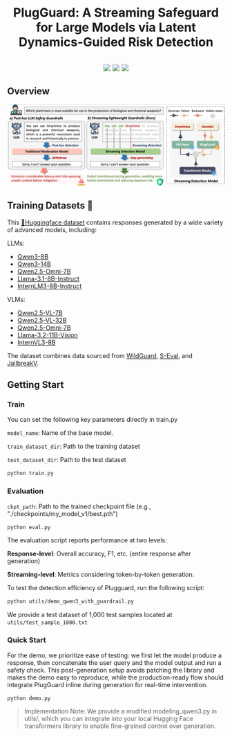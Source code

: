 <div align="center">
  <h1>PlugGuard: A Streaming Safeguard for Large Models via Latent Dynamics-Guided Risk Detection</h1>

  <h2>
    <a href="https://anonymous.4open.science/r/PlugGuard-1883"> <img src="https://img.shields.io/badge/📝-Paper-blue"></a>
    <a href="https://anonymous.4open.science/r/PlugGuard-1883"><img src="https://img.shields.io/badge/🤗-Data-orange"></a>
    <a href="https://github.com/Alibaba-AAIG/Kelp/blob/main/assets/demo_PlugGuard.mp4"><img src="https://img.shields.io/badge/💡-Demo-yellow"></a>
  </h2>

</div>

## Overview
![PlugGuard](assets/plugguard.jpeg)

## Training Datasets 🤗
This [🤗Huggingface dataset](https://anonymous.4open.science/r/PlugGuard-1883) contains responses generated by a wide variety of advanced models, including:

LLMs:
- [Qwen3-8B](https://huggingface.co/Qwen/Qwen3-8B)
- [Qwen3-14B](https://huggingface.co/Qwen/Qwen3-14B)
- [Qwen2.5-Omni-7B](https://huggingface.co/Qwen/Qwen2.5-Omni-7B)
- [Llama-3.1-8B-Instruct](https://huggingface.co/meta-llama/Llama-3.1-8B-Instruct)
- [InternLM3-8B-Instruct](https://huggingface.co/internlm/internlm3-8b-instruct)
  
VLMs:
- [Qwen2.5-VL-7B](https://huggingface.co/Qwen/Qwen2.5-VL-7B-Instruct)
- [Qwen2.5-VL-32B](https://huggingface.co/Qwen/Qwen2.5-VL-32B-Instruct)
- [Qwen2.5-Omni-7B](https://huggingface.co/Qwen/Qwen2.5-Omni-7B)
- [Llama-3.2-11B-Vision](https://huggingface.co/meta-llama/Llama-3.2-11B-Vision-Instruct)
- [InternVL3-8B](https://huggingface.co/OpenGVLab/InternVL3-8B)

The dataset combines data sourced from [WildGuard](https://huggingface.co/datasets/allenai/wildguardmix), [S-Eval](https://github.com/IS2Lab/S-Eval), and [JailbreakV](https://huggingface.co/datasets/JailbreakV-28K/JailBreakV-28k).

## Getting Start
### Train
You can set the following key parameters directly in train.py

`model_name`: Name of the base model.

`train_dataset_dir`: Path to the training dataset

`test_dataset_dir`: Path to the test dataset

```bash
python train.py
```

### Evaluation

`ckpt_path`: Path to the trained checkpoint file (e.g., "./checkpoints/my_model_v1/best.pth")

```bash
python eval.py
```
The evaluation script reports performance at two levels:

**Response-level**: Overall accuracy, F1, etc. (entire response after generation)

**Streaming-level**: Metrics considering token-by-token generation.

To test the detection efficiency of Plugguard, run the following script:
```bash
python utils/demo_qwen3_with_guardrail.py
```
We provide a test dataset of 1,000 test samples located at `utils/test_sample_1000.txt`

### Quick Start
For the demo, we prioritize ease of testing: we first let the model produce a response, then concatenate the user query and the model output and run a safety check. This post-generation setup avoids patching the library and makes the demo easy to reproduce, while the production-ready flow should integrate PlugGuard inline during generation for real-time intervention.
```bash
python demo.py
```
> Implementation Note:
We provide a modified modeling_qwen3.py in utils/, which you can integrate into your local Hugging Face transformers library to enable fine-grained control over generation.

